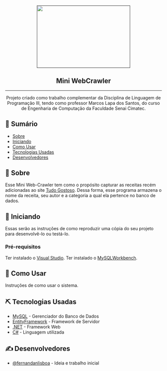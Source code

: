 <p align="center">
  <a href="" rel="noopener">
  <img width=300px height=200px src="https://rockcontent.com/wp-content/uploads/2018/06/web_crawler-1024x538.png"></a>
</p>

<h2 align="center">Mini WebCrawler</h2>

---

<p align="center"> Projeto criado como trabalho complementar da Disciplina de Linguagem de Programação III, tendo como professor Marcos Lapa dos Santos, do curso de Engenharia de Computação da Faculdade Senai Cimatec.
    <br>
</p>

## 📝 Sumário

- [Sobre](#sobre)
- [Iniciando](#inicio)
- [Como Usar](#como-usar)
- [Tecnologias Usadas](#tecnologias-usadas)
- [Desenvolvedores](#desenvolvedores)

## 🧐 Sobre <a name = "sobre"></a>

Esse Mini Web-Crawler tem como o propósito capturar as receitas recém adicionadas ao site <a href="tudogostoso.com.br">Tudo Gostoso</a>. Dessa forma, esse programa armazena o nome da receita, seu autor e a categoria a qual ela pertence no banco de dados.

## 🏁 Iniciando <a name = "inicio"></a>

Essas serão as instruções de como reproduzir uma cópia do seu projeto para desenvolvê-lo ou testá-lo. 

### Pré-requisitos

Ter instalado o <a href="https://visualstudio.microsoft.com/pt-br/">Visual Studio</a>.
Ter instalado o <a href="https://dev.mysql.com/downloads/workbench/">MySQLWorkbench</a>.

## 🎈 Como Usar <a name="como-usar"></a>

Instruções de como usar o sistema.

## ⛏️ Tecnologias Usadas <a name = "tecnologias-usadas"></a>

- [MySQL](https://www.mysql.com/) - Gerenciador do Banco de Dados
- [EntityFramework](https://docs.microsoft.com/pt-br/ef/) - Framework de Servidor
- [.NET](https://docs.microsoft.com/pt-br/dotnet/framework/) - Framework Web
- [C#](https://docs.microsoft.com/pt-br/dotnet/csharp/) - Linguagem utilizada

## ✍️ Desenvolvedores <a name = "desenvolvedores"></a>

- [@fernandanlisboa](https://github.com/fernandanlisboa) - Ideia e trabalho inicial
